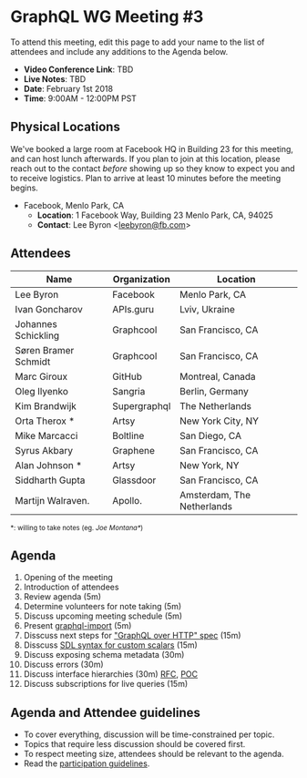 # GraphQL WG Meeting #3

To attend this meeting, edit this page to add your name to the list of attendees
and include any additions to the Agenda below.

- **Video Conference Link**: TBD
- **Live Notes**: TBD
- **Date**: February 1st 2018
- **Time**: 9:00AM - 12:00PM PST

## Physical Locations

We've booked a large room at Facebook HQ in Building 23 for this meeting, and
can host lunch afterwards. If you plan to join at this location, please
reach out to the contact *before* showing up so they know to expect you and to
receive logistics. Plan to arrive at least 10 minutes before the meeting begins.

- Facebook, Menlo Park, CA
  - **Location**:
    1 Facebook Way, Building 23
    Menlo Park, CA, 94025
  - **Contact**: Lee Byron \<leebyron@fb.com>

## Attendees

Name                 | Organization  | Location
-------------------- | ------------- | ----------------------
Lee Byron            | Facebook      | Menlo Park, CA
Ivan Goncharov       | APIs.guru     | Lviv, Ukraine
Johannes Schickling  | Graphcool     | San Francisco, CA
Søren Bramer Schmidt | Graphcool     | San Francisco, CA
Marc Giroux          | GitHub        | Montreal, Canada
Oleg Ilyenko         | Sangria       | Berlin, Germany
Kim Brandwijk        | Supergraphql  | The Netherlands
Orta Therox *        | Artsy         | New York City, NY
Mike Marcacci        | Boltline      | San Diego, CA
Syrus Akbary         | Graphene      | San Francisco, CA
Alan Johnson *       | Artsy         | New York, NY
Siddharth Gupta      | Glassdoor     | San Francisco, CA
Martijn Walraven.    | Apollo.       | Amsterdam, The Netherlands

<small>\*: willing to take notes (eg. <em>Joe Montana*</em>)</small>

## Agenda

1. Opening of the meeting
1. Introduction of attendees
1. Review agenda (5m)
1. Determine volunteers for note taking (5m)
1. Discuss upcoming meeting schedule (5m)
1. Present [graphql-import](https://github.com/graphcool/graphql-import) (5m)
1. Disscuss next steps for ["GraphQL over HTTP" spec](https://github.com/APIs-guru/graphql-over-http) (15m)
1. Disscuss [SDL syntax for custom scalars](https://github.com/facebook/graphql/pull/326#issuecomment-347948670) (15m)
1. Discuss exposing schema metadata (30m)
1. Discuss errors (30m)
1. Discuss interface hierarchies (30m) [RFC](https://github.com/facebook/graphql/pull/373), [POC](https://github.com/graphql/graphql-js/pull/1218)
1. Discuss subscriptions for live queries (15m)

## Agenda and Attendee guidelines

- To cover everything, discussion will be time-constrained per topic.
- Topics that require less discussion should be covered first.
- To respect meeting size, attendees should be relevant to the agenda.
- Read the [participation guidelines](../README.md#participation-guidelines).
